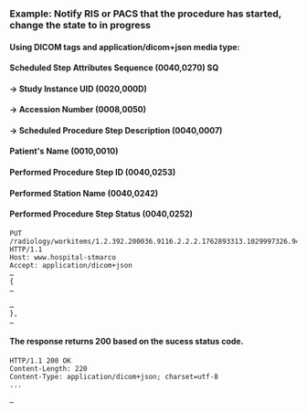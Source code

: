 ### Example: Notify RIS or PACS that the procedure has started, change the state to in progress

#### Using DICOM tags and application/dicom+json media type:
#### Scheduled Step Attributes Sequence (0040,0270) SQ
#### -> Study Instance UID (0020,000D) 
#### -> Accession Number (0008,0050)
#### -> Scheduled Procedure Step Description (0040,0007)  
#### Patient's Name (0010,0010)
#### Performed Procedure Step ID (0040,0253)
#### Performed Station Name (0040,0242)
#### Performed Procedure Step Status (0040,0252)

```http
PUT /radiology/workitems/1.2.392.200036.9116.2.2.2.1762893313.1029997326.945873/state HTTP/1.1
Host: www.hospital-stmarco
Accept: application/dicom+json
…
{
…

…
},
…
```

#### The response returns 200 based on the sucess status code.  
```http
HTTP/1.1 200 OK
Content-Length: 220
Content-Type: application/dicom+json; charset=utf-8
...

…
```